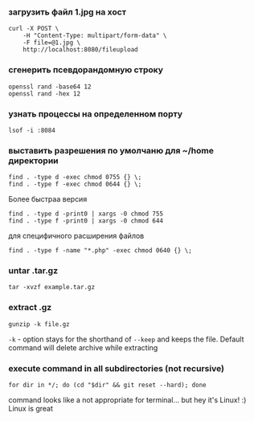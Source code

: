 ### загрузить файл 1.jpg на хост
```
curl -X POST \
    -H "Content-Type: multipart/form-data" \
    -F file=@1.jpg \
    http://localhost:8080/fileupload
```
    
### сгенерить псевдорандомную строку
```
openssl rand -base64 12
openssl rand -hex 12
```

### узнать процессы на определенном порту
```
lsof -i :8084
```

### выставить разрешения по умолчаню для ~/home директории
```
find . -type d -exec chmod 0755 {} \; 
find . -type f -exec chmod 0644 {} \; 
```
Более быстраа версия
```
find . -type d -print0 | xargs -0 chmod 755  
find . -type f -print0 | xargs -0 chmod 644 
```

для специфичного расширения файлов
```
find . -type f -name "*.php" -exec chmod 0640 {} \; 
```

### untar .tar.gz
```
tar -xvzf example.tar.gz
```

### extract .gz
```
gunzip -k file.gz
```
`-k` - option stays for the shorthand of `--keep` and keeps the file. Default command will delete archive while extracting

### execute command in all subdirectories (not recursive)
```
for dir in */; do (cd "$dir" && git reset --hard); done
```
command looks like a not appropriate for terminal... but hey it's Linux! :) Linux is great
